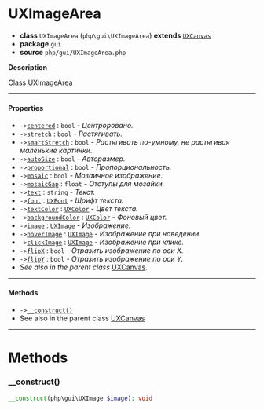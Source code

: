 # UXImageArea

- **class** `UXImageArea` (`php\gui\UXImageArea`) **extends** [`UXCanvas`](https://github.com/VenityStudio/android/tree/master/jphp-android-ext/api-docs/classes/php/gui/UXCanvas.md)
- **package** `gui`
- **source** `php/gui/UXImageArea.php`

**Description**

Class UXImageArea

---

#### Properties

- `->`[`centered`](#prop-centered) : `bool` - _Центроровано._
- `->`[`stretch`](#prop-stretch) : `bool` - _Растягивать._
- `->`[`smartStretch`](#prop-smartstretch) : `bool` - _Растягивать по-умному, не растягивая маленькие картинки._
- `->`[`autoSize`](#prop-autosize) : `bool` - _Авторазмер._
- `->`[`proportional`](#prop-proportional) : `bool` - _Пропорциональность._
- `->`[`mosaic`](#prop-mosaic) : `bool` - _Мозаичное изображение._
- `->`[`mosaicGap`](#prop-mosaicgap) : `float` - _Отступы для мозайки._
- `->`[`text`](#prop-text) : `string` - _Текст._
- `->`[`font`](#prop-font) : [`UXFont`](https://github.com/VenityStudio/android/tree/master/jphp-android-ext/api-docs/classes/php/gui/text/UXFont.md) - _Шрифт текста._
- `->`[`textColor`](#prop-textcolor) : [`UXColor`](https://github.com/VenityStudio/android/tree/master/jphp-android-ext/api-docs/classes/php/gui/paint/UXColor.md) - _Цвет текста._
- `->`[`backgroundColor`](#prop-backgroundcolor) : [`UXColor`](https://github.com/VenityStudio/android/tree/master/jphp-android-ext/api-docs/classes/php/gui/paint/UXColor.md) - _Фоновый цвет._
- `->`[`image`](#prop-image) : [`UXImage`](https://github.com/VenityStudio/android/tree/master/jphp-android-ext/api-docs/classes/php/gui/UXImage.md) - _Изображение._
- `->`[`hoverImage`](#prop-hoverimage) : [`UXImage`](https://github.com/VenityStudio/android/tree/master/jphp-android-ext/api-docs/classes/php/gui/UXImage.md) - _Изображение при наведении._
- `->`[`clickImage`](#prop-clickimage) : [`UXImage`](https://github.com/VenityStudio/android/tree/master/jphp-android-ext/api-docs/classes/php/gui/UXImage.md) - _Изображение при клике._
- `->`[`flipX`](#prop-flipx) : `bool` - _Отразить изображение по оси X._
- `->`[`flipY`](#prop-flipy) : `bool` - _Отразить изображение по оси Y._
- *See also in the parent class* [UXCanvas](https://github.com/VenityStudio/android/tree/master/jphp-android-ext/api-docs/classes/php/gui/UXCanvas.md).

---

#### Methods

- `->`[`__construct()`](#method-__construct)
- See also in the parent class [UXCanvas](https://github.com/VenityStudio/android/tree/master/jphp-android-ext/api-docs/classes/php/gui/UXCanvas.md)

---
# Methods

<a name="method-__construct"></a>

### __construct()
```php
__construct(php\gui\UXImage $image): void
```